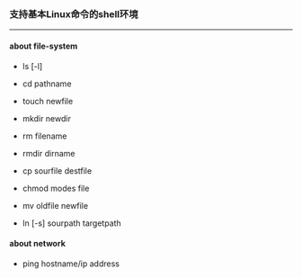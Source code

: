 ### 支持基本Linux命令的shell环境
---

<H4> about file-system </H4>

* ls [-l]

* cd pathname

* touch newfile 

* mkdir newdir

* rm filename

* rmdir dirname

* cp sourfile destfile

* chmod modes file

* mv oldfile newfile

* ln [-s] sourpath targetpath


<H4> about network </H4>

* ping hostname/ip address


